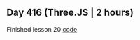 ## Day 416 (Three.JS | 2 hours)

Finished lesson 20
[code](https://github.com/alexvyber/three-js-journey.git)


